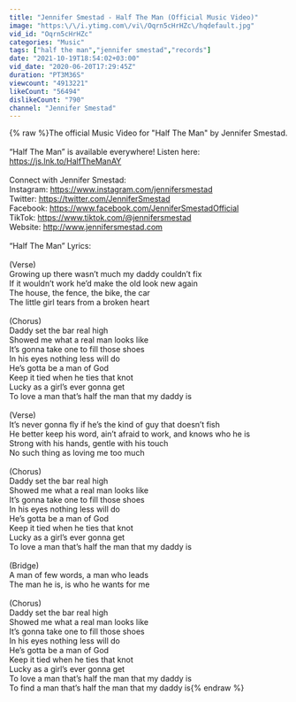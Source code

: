```yaml
---
title: "Jennifer Smestad - Half The Man (Official Music Video)"
image: "https:\/\/i.ytimg.com\/vi\/Oqrn5cHrHZc\/hqdefault.jpg"
vid_id: "Oqrn5cHrHZc"
categories: "Music"
tags: ["half the man","jennifer smestad","records"]
date: "2021-10-19T18:54:02+03:00"
vid_date: "2020-06-20T17:29:45Z"
duration: "PT3M36S"
viewcount: "4913221"
likeCount: "56494"
dislikeCount: "790"
channel: "Jennifer Smestad"
---
```

{% raw %}The official Music Video for &quot;Half The Man&quot; by Jennifer Smestad.<br /><br />“Half The Man” is available everywhere! Listen here: <a rel="nofollow" target="blank" href="https://js.lnk.to/HalfTheManAY">https://js.lnk.to/HalfTheManAY</a> <br /><br />Connect with Jennifer Smestad: <br />Instagram: <a rel="nofollow" target="blank" href="https://www.instagram.com/jennifersmestad">https://www.instagram.com/jennifersmestad</a><br />Twitter: <a rel="nofollow" target="blank" href="https://twitter.com/JenniferSmestad">https://twitter.com/JenniferSmestad</a><br />Facebook: <a rel="nofollow" target="blank" href="https://www.facebook.com/JenniferSmestadOfficial">https://www.facebook.com/JenniferSmestadOfficial</a><br />TikTok: <a rel="nofollow" target="blank" href="https://www.tiktok.com/@jennifersmestad">https://www.tiktok.com/@jennifersmestad</a><br />Website: <a rel="nofollow" target="blank" href="http://www.jennifersmestad.com">http://www.jennifersmestad.com</a><br /><br />“Half The Man” Lyrics:<br /><br />(Verse)<br />Growing up there wasn’t much my daddy couldn’t fix<br />If it wouldn’t work he’d make the old look new again<br />The house, the fence, the bike, the car<br />The little girl tears from a broken heart<br /><br />(Chorus)<br />Daddy set the bar real high<br />Showed me what a real man looks like<br />It’s gonna take one to fill those shoes<br />In his eyes nothing less will do<br />He’s gotta be a man of God<br />Keep it tied when he ties that knot<br />Lucky as a girl’s ever gonna get<br />To love a man that’s half the man that my daddy is<br /><br />(Verse)<br />It’s never gonna fly if he’s the kind of guy that doesn’t fish<br />He better keep his word, ain’t afraid to work, and knows who he is<br />Strong with his hands, gentle with his touch<br />No such thing as loving me too much<br /><br />(Chorus)<br />Daddy set the bar real high<br />Showed me what a real man looks like<br />It’s gonna take one to fill those shoes<br />In his eyes nothing less will do<br />He’s gotta be a man of God<br />Keep it tied when he ties that knot<br />Lucky as a girl’s ever gonna get<br />To love a man that’s half the man that my daddy is<br /><br />(Bridge)<br />A man of few words, a man who leads<br />The man he is, is who he wants for me<br /><br />(Chorus)<br />Daddy set the bar real high<br />Showed me what a real man looks like<br />It’s gonna take one to fill those shoes<br />In his eyes nothing less will do<br />He’s gotta be a man of God<br />Keep it tied when he ties that knot<br />Lucky as a girl’s ever gonna get<br />To love a man that’s half the man that my daddy is<br />To find a man that’s half the man that my daddy is{% endraw %}
